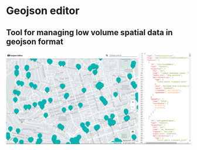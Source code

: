 # Geojson editor
## Tool for managing low volume spatial data in geojson format

![Alt Text](https://github.com/maxcrosh/geojson-editor/blob/main/src/assets/css/img/Geojson%20editor.png)

